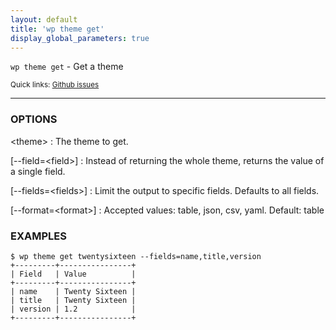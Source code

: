 ```yaml
---
layout: default
title: 'wp theme get'
display_global_parameters: true
---
```


`wp theme get` - Get a theme

<small>Quick links: <a href="https://github.com/wp-cli/wp-cli/issues?q=is%3Aopen+label%3Acommand%3Atheme-get+sort%3Aupdated-desc">Github issues</a></small>

<hr />

### OPTIONS

&lt;theme&gt;
: The theme to get.

[\--field=&lt;field&gt;]
: Instead of returning the whole theme, returns the value of a single field.

[\--fields=&lt;fields&gt;]
: Limit the output to specific fields. Defaults to all fields.

[\--format=&lt;format&gt;]
: Accepted values: table, json, csv, yaml. Default: table

### EXAMPLES

    $ wp theme get twentysixteen --fields=name,title,version
    +---------+----------------+
    | Field   | Value          |
    +---------+----------------+
    | name    | Twenty Sixteen |
    | title   | Twenty Sixteen |
    | version | 1.2            |
    +---------+----------------+



